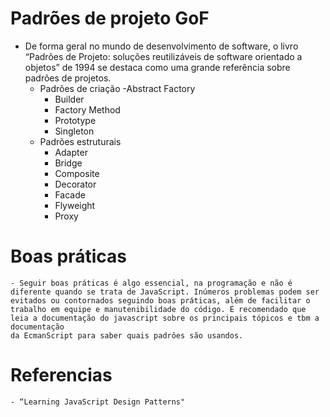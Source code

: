 # Padrões de projeto GoF
- De forma geral no mundo de desenvolvimento de software, o livro “Padrões de Projeto: soluções reutilizáveis de software orientado a objetos” de 1994 se destaca como uma grande referência sobre padrões de projetos.
    - Padrões de criação
        -Abstract Factory
        - Builder
        - Factory Method
        - Prototype
        - Singleton
    - Padrões estruturais
        - Adapter
        - Bridge
        - Composite
        - Decorator
        - Facade
        - Flyweight
        - Proxy

# Boas práticas
    - Seguir boas práticas é algo essencial, na programação e não é diferente quando se trata de JavaScript. Inúmeros problemas podem ser evitados ou contornados seguindo boas práticas, além de facilitar o trabalho em equipe e manutenibilidade do código. É recomendado que leia a documentação do javascript sobre os principais tópicos e tbm a documentação
    da EcmanScript para saber quais padrôes são usandos.



# Referencias
    - “Learning JavaScript Design Patterns"